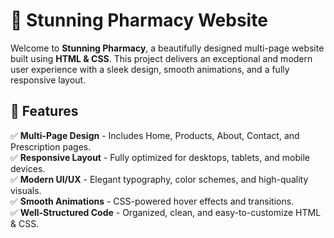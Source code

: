 # 💊 Stunning Pharmacy Website

Welcome to **Stunning Pharmacy**, a beautifully designed multi-page website built using **HTML & CSS**. This project delivers an exceptional and modern user experience with a sleek design, smooth animations, and a fully responsive layout.

## 🌟 Features

✅ **Multi-Page Design** - Includes Home, Products, About, Contact, and Prescription pages.  
✅ **Responsive Layout** - Fully optimized for desktops, tablets, and mobile devices.  
✅ **Modern UI/UX** - Elegant typography, color schemes, and high-quality visuals.  
✅ **Smooth Animations** - CSS-powered hover effects and transitions.  
✅ **Well-Structured Code** - Organized, clean, and easy-to-customize HTML & CSS.  



